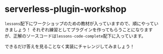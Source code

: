 # serverless-plugin-workshop
`lessons`配下にワークショップのための教材が入っていますので、順にやっていきましょう！
それぞれ練習としてプラグインを作ってもらうことになりますが、正解のソースコードは`lessons-code-complete`配下に入っています。

できるだけ答えを見ることなく実装にチャレンジしてみましょう！
